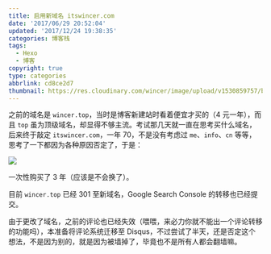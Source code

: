 ```yaml
---
title: 启用新域名 itswincer.com
date: '2017/06/29 20:52:04'
updated: '2017/12/24 19:38:35'
categories: 博客栈
tags:
  - Hexo
  - 博客
copyright: true
type: categories
abbrlink: cd8ce2d7
thumbnail: https://res.cloudinary.com/wincer/image/upload/v1530859757/blog/new_domain/cover.png
---
```


之前的域名是 `wincer.top`，当时是博客新建站时看着便宜才买的（4 元一年），而且 `top` 虽为顶级域名，却显得不够主流。考试那几天就一直在思考买什么域名，后来终于敲定 `itswincer.com`，一年 70，不是没有考虑过 `me`、`info`、`cn` 等等，思考了一下都因为各种原因否定了，于是：

![](https://res.cloudinary.com/wincer/image/upload/v1530862358/blog/new_domain/bills.png)

一次性购买了 3 年（应该是不会换了）。

<!-- more -->

目前 `wincer.top` 已经 301 至新域名，Google Search Console 的转移也已经提交。

由于更改了域名，之前的评论也已经失效（喂喂，来必力你就不能出一个评论转移的功能吗），本准备将评论系统迁移至 Disqus，不过尝试了半天，还是否定这个想法，不是因为别的，就是因为被墙掉了，毕竟也不是所有人都会翻墙嘛。

